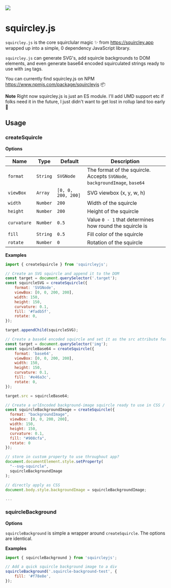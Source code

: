 <img src="https://raw.githubusercontent.com/georgedoescode/squircley.js/main/og-image.png">

# squircley.js

`squircley.js` is the core squirclular magic ✨ from https://squircley.app wrapped up into a simple, 0 dependency JavaScript library.

`squircley.js` can generate SVG's, add squircle backgrounds to DOM elements, and even generate base64 encoded squirculated strings ready to use with `img` tags.

You can currently find squircley.js on NPM https://www.npmjs.com/package/squircleyjs 📦

**Note** Right now squircley.js is just an ES module. I'll add UMD support etc if folks
need it in the future, I just didn't want to get lost in rollup land too early 🙏

## Usage

### createSquircle

**Options**

| Name        | Type     | Default            | Description                                                                |
| ----------- | -------- | ------------------ | -------------------------------------------------------------------------- |
| `format`    | `String` | `SVGNode`          | The format of the squircle. Accepts `SVGNode`, `backgroundImage`, `base64` |
| `viewBox`   | `Array`  | `[0, 0, 200, 200]` | SVG viewbox (x, y, w, h)                                                   |
| `width`     | `Number` | `200`              | Width of the squircle                                                      |
| `height`    | `Number` | `200`              | Height of the squircle                                                     |
| `curvature` | `Number` | `0.5`              | Value `0 - 1` that determines how round the squircle is                    |
| `fill`      | `String` | `0.5`              | Fill color of the squircle                                                 |
| `rotate`    | `Number` | `0`                | Rotation of the squircle                                                   |

**Examples**

```javascript
import { createSquircle } from 'squircleyjs';

// Create an SVG squircle and append it to the DOM
const target = document.querySelector('.target');
const squircleSVG = createSquircle({
    format: 'SVGNode',
    viewBox: [0, 0, 200, 200],
    width: 150,
    height: 150,
    curvature: 0.1,
    fill: '#fadb5f',
    rotate: 0,
});

target.appendChild(squircleSVG);

// Create a base64 encoded squircle and set it as the src attribute for an image
const target = document.querySelector('img');
const squircleBase64 = createSquircle({
    format: 'base64',
    viewBox: [0, 0, 200, 200],
    width: 150,
    height: 150,
    curvature: 0.1,
    fill: '#e46a3c',
    rotate: 0,
});

target.src = squircleBase64;

// Create a urlEncoded background-image squircle ready to use in CSS / attach to a custom property
const squircleBackgroundImage = createSquircle({
  format: "backgroundImage",
  viewBox: [0, 0, 200, 200],
  width: 150,
  height: 150,
  curvature: 0.1,
  fill: "#908cfa",
  rotate: 0
});

// store in custom property to use throughout app?
document.documentElement.style.setProperty(
  "--svg-squircle",
  squircleBackgroundImage
);

// directly apply as CSS
document.body.style.backgroundImage = squircleBackgroundImage;

...
```

### squircleBackground

**Options**

`squircleBackground` is simple a wrapper around `createSquircle`. The options are identical.

**Examples**

```javascript
import { squircleBackground } from 'squircleyjs';

// Add a quick squircle background image to a div
squircleBackground('.squircle-background-test', {
    fill: '#f78e8e',
});
```
